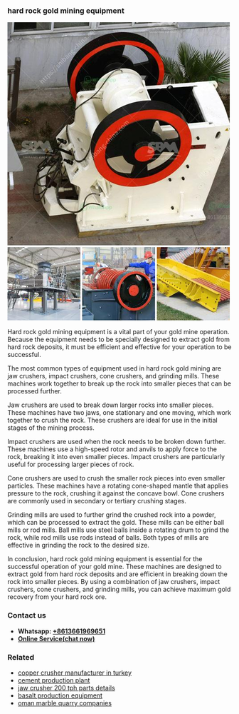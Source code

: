 <h3>hard rock gold mining equipment</h3><img src='1708309590.jpg' alt=''><p>Hard rock gold mining equipment is a vital part of your gold mine operation. Because the equipment needs to be specially designed to extract gold from hard rock deposits, it must be efficient and effective for your operation to be successful.</p><p>The most common types of equipment used in hard rock gold mining are jaw crushers, impact crushers, cone crushers, and grinding mills. These machines work together to break up the rock into smaller pieces that can be processed further. </p><p>Jaw crushers are used to break down larger rocks into smaller pieces. These machines have two jaws, one stationary and one moving, which work together to crush the rock. These crushers are ideal for use in the initial stages of the mining process.</p><p>Impact crushers are used when the rock needs to be broken down further. These machines use a high-speed rotor and anvils to apply force to the rock, breaking it into even smaller pieces. Impact crushers are particularly useful for processing larger pieces of rock.</p><p>Cone crushers are used to crush the smaller rock pieces into even smaller particles. These machines have a rotating cone-shaped mantle that applies pressure to the rock, crushing it against the concave bowl. Cone crushers are commonly used in secondary or tertiary crushing stages.</p><p>Grinding mills are used to further grind the crushed rock into a powder, which can be processed to extract the gold. These mills can be either ball mills or rod mills. Ball mills use steel balls inside a rotating drum to grind the rock, while rod mills use rods instead of balls. Both types of mills are effective in grinding the rock to the desired size.</p><p>In conclusion, hard rock gold mining equipment is essential for the successful operation of your gold mine. These machines are designed to extract gold from hard rock deposits and are efficient in breaking down the rock into smaller pieces. By using a combination of jaw crushers, impact crushers, cone crushers, and grinding mills, you can achieve maximum gold recovery from your hard rock ore.</p><h3>Contact us</h3><ul><li><strong>Whatsapp:&nbsp;<a href="https://wa.me/8613661969651">+8613661969651</a></strong></li><li><a href="https://swt.shibang-china.com/?git&amp;zhl&amp;hard rock gold mining equipment"><strong>Online Service(chat now)</strong></a></li></ul><h3>Related</h3><ul><li><a href='copper crusher manufacturer in turkey.md'>copper crusher manufacturer in turkey</a></li><li><a href='cement production plant.md'>cement production plant</a></li><li><a href='jaw crusher 200 tph parts details.md'>jaw crusher 200 tph parts details</a></li><li><a href='basalt production equipment.md'>basalt production equipment</a></li><li><a href='oman marble quarry companies.md'>oman marble quarry companies</a></li></ul>